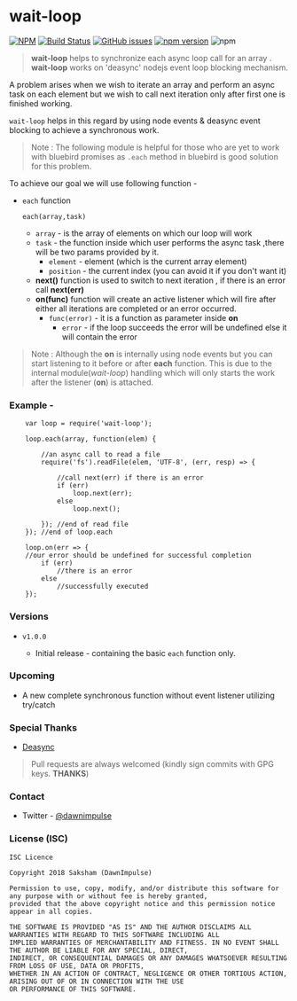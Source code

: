 
# wait-loop
[![NPM](https://nodei.co/npm/wait-loop.png)](https://nodei.co/npm/wait-loop/)
[![Build Status](https://travis-ci.org/DawnImpulse/wait-loop.svg?branch=master)](https://travis-ci.org/DawnImpulse/wait-loop) [![GitHub issues](https://img.shields.io/github/issues/DawnImpulse/wait-loop.svg)](https://github.com/DawnImpulse/wait-loop/issues)
[![npm version](https://badge.fury.io/js/wait-loop.svg)](https://badge.fury.io/js/wait-loop) ![npm](https://img.shields.io/npm/dt/wait-loop.svg)

> **wait-loop** helps to synchronize each async loop call for an array . **wait-loop** works on 'deasync' nodejs event loop blocking mechanism.

A problem arises when we wish to iterate an array and perform an async task on each element but we wish to call next
iteration only after first one is finished working.

`wait-loop` helps in this regard by using node events & deasync event blocking to achieve a synchronous work.

> Note : The following module is helpful for those who are yet to work with bluebird promises as `.each` method in bluebird is good solution for this problem.

To achieve our goal we will use following function -

+ `each` function
    ~~~~~
    each(array,task)
    ~~~~~
    + `array` - is the array of elements on which our loop will work
    + `task` - the function inside which user performs the async task ,there will be two params provided by it. 
        + `element` - element (which is the current array element)
        + `position` - the current index  (you can avoid it if you don't want it)
    + **next()** function is used to switch to next iteration , if there is an error call **next(err)**
    + **on(func)** function will create an active listener which will fire after either all iterations are completed or an error occurred.
        + `func(error)` - it is a function as parameter inside **on**
            + `error` - if the loop succeeds the error will be undefined else it will contain the error 
         
 > Note : Although the **on** is internally using node events but you can start listening to it before or after **each** function. This is due to the internal module(_wait-loop_) handling which will only starts the work after the listener (**on**) is attached.
        
### Example -
~~~~   
    var loop = require('wait-loop');

    loop.each(array, function(elem) {
    
        //an async call to read a file
        require('fs').readFile(elem, 'UTF-8', (err, resp) => {
       
            //call next(err) if there is an error
            if (err)
                loop.next(err); 
            else
                loop.next();
                
        }); //end of read file
    }); //end of loop.each
    
    loop.on(err => {
    //our error should be undefined for successful completion
        if (err)
            //there is an error
        else
            //successfully executed
    });
~~~~

### Versions
+ `v1.0.0` 

    + Initial release - containing the basic `each` function only.

### Upcoming
+ A new complete synchronous function without event listener utilizing try/catch

### Special Thanks
+ [Deasync](https://www.npmjs.com/package/deasync)
> Pull requests are always welcomed (kindly sign commits with GPG keys. **THANKS**)

### Contact
+ Twitter - [@dawnimpulse](https://twitter.com/dawnimpulse)

### License (ISC)

~~~~
ISC Licence

Copyright 2018 Saksham (DawnImpulse)

Permission to use, copy, modify, and/or distribute this software for any purpose with or without fee is hereby granted,
provided that the above copyright notice and this permission notice appear in all copies.

THE SOFTWARE IS PROVIDED "AS IS" AND THE AUTHOR DISCLAIMS ALL WARRANTIES WITH REGARD TO THIS SOFTWARE INCLUDING ALL
IMPLIED WARRANTIES OF MERCHANTABILITY AND FITNESS. IN NO EVENT SHALL THE AUTHOR BE LIABLE FOR ANY SPECIAL, DIRECT,
INDIRECT, OR CONSEQUENTIAL DAMAGES OR ANY DAMAGES WHATSOEVER RESULTING FROM LOSS OF USE, DATA OR PROFITS,
WHETHER IN AN ACTION OF CONTRACT, NEGLIGENCE OR OTHER TORTIOUS ACTION, ARISING OUT OF OR IN CONNECTION WITH THE USE
OR PERFORMANCE OF THIS SOFTWARE.
~~~~
